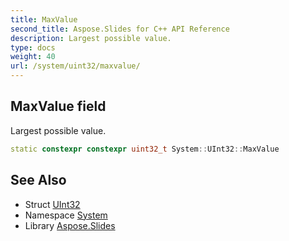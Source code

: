 ```yaml
---
title: MaxValue
second_title: Aspose.Slides for C++ API Reference
description: Largest possible value.
type: docs
weight: 40
url: /system/uint32/maxvalue/
---
```

## MaxValue field


Largest possible value.

```cpp
static constexpr constexpr uint32_t System::UInt32::MaxValue
```

## See Also

* Struct [UInt32](../)
* Namespace [System](../../)
* Library [Aspose.Slides](../../../)